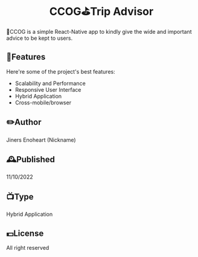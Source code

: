 <h1 align="center" id="title">CCOG⛳Trip Advisor</h1>
<p id="description">🔔CCOG is a simple React-Native app to kindly give the wide and important advice to be kept to users.</p>

<h2>🍢Features</h2>

Here're some of the project's best features:
*   Scalability and Performance
*   Responsive User Interface
*   Hybrid Application
*   Cross-mobile/browser

<h2>✏️Author</h2>
<p>Jiners Enoheart (Nickname)<p>

<h2>🕰️Published</h2>
<p>11/10/2022<p>

<h2>📺Type</h2>
<p>Hybrid Application<p>

<h2>💵License</h2>
<p>All right reserved<p>



